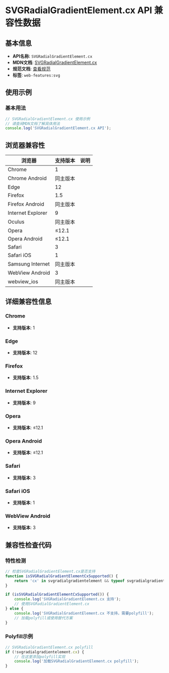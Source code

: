 # SVGRadialGradientElement.cx API 兼容性数据

## 基本信息

- **API名称**: `SVGRadialGradientElement.cx`
- **MDN文档**: [SVGRadialGradientElement.cx](https://developer.mozilla.org/docs/Web/API/SVGRadialGradientElement/cx)
- **规范文档**: [查看规范](https://svgwg.org/svg2-draft/pservers.html#__svg__SVGRadialGradientElement__cx)
- **标签**: `web-features:svg`

## 使用示例

### 基本用法

```javascript
// SVGRadialGradientElement.cx 使用示例
// 请查阅MDN文档了解具体用法
console.log('SVGRadialGradientElement.cx API');
```

## 浏览器兼容性

| 浏览器 | 支持版本 | 说明 |
|--------|----------|------|
| Chrome | 1 |  |
| Chrome Android | 同主版本 |  |
| Edge | 12 |  |
| Firefox | 1.5 |  |
| Firefox Android | 同主版本 |  |
| Internet Explorer | 9 |  |
| Oculus | 同主版本 |  |
| Opera | ≤12.1 |  |
| Opera Android | ≤12.1 |  |
| Safari | 3 |  |
| Safari iOS | 1 |  |
| Samsung Internet | 同主版本 |  |
| WebView Android | 3 |  |
| webview_ios | 同主版本 |  |

## 详细兼容性信息

### Chrome

- **支持版本**: 1

### Edge

- **支持版本**: 12

### Firefox

- **支持版本**: 1.5

### Internet Explorer

- **支持版本**: 9

### Opera

- **支持版本**: ≤12.1

### Opera Android

- **支持版本**: ≤12.1

### Safari

- **支持版本**: 3

### Safari iOS

- **支持版本**: 1

### WebView Android

- **支持版本**: 3

## 兼容性检查代码

### 特性检测

```javascript
// 检查SVGRadialGradientElement.cx是否支持
function isSVGRadialGradientElementCxSupported() {
    return 'cx' in svgradialgradientelement && typeof svgradialgradientelement.cx === 'function';
}

if (isSVGRadialGradientElementCxSupported()) {
    console.log('SVGRadialGradientElement.cx 支持');
    // 使用SVGRadialGradientElement.cx
} else {
    console.log('SVGRadialGradientElement.cx 不支持，需要polyfill');
    // 加载polyfill或使用替代方案
}
```

### Polyfill示例

```javascript
// SVGRadialGradientElement.cx polyfill
if (!svgradialgradientelement.cx) {
    // 在这里添加polyfill实现
    console.log('加载SVGRadialGradientElement.cx polyfill');
}
```

